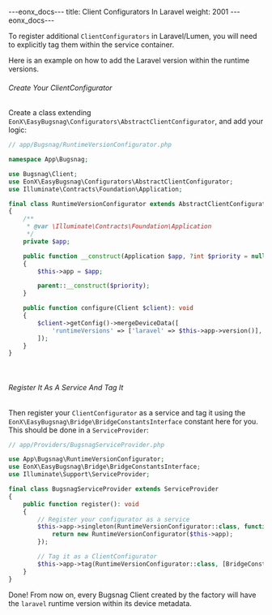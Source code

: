 ---eonx_docs---
title: Client Configurators In Laravel
weight: 2001
---eonx_docs---

To register additional `ClientConfigurators` in Laravel/Lumen, you will need to explicitly tag them within the
service container.

Here is an example on how to add the Laravel version within the runtime versions.

###### Create Your ClientConfigurator

Create a class extending `EonX\EasyBugsnag\Configurators\AbstractClientConfigurator`, and add your logic:

```php
// app/Bugsnag/RuntimeVersionConfigurator.php

namespace App\Bugsnag;

use Bugsnag\Client;
use EonX\EasyBugsnag\Configurators\AbstractClientConfigurator;
use Illuminate\Contracts\Foundation\Application;

final class RuntimeVersionConfigurator extends AbstractClientConfigurator
{
    /**
     * @var \Illuminate\Contracts\Foundation\Application
     */
    private $app;

    public function __construct(Application $app, ?int $priority = null) 
    {
        $this->app = $app;

        parent::__construct($priority);
    }

    public function configure(Client $client): void
    {
        $client->getConfig()->mergeDeviceData([
            'runtimeVersions' => ['laravel' => $this->app->version()],
        ]);
    }
}
```

<br>

###### Register It As A Service And Tag It

Then register your `ClientConfigurator` as a service and tag it using the `EonX\EasyBugsnag\Bridge\BridgeConstantsInterface`
constant here for you. This should be done in a `ServiceProvider`:

```php
// app/Providers/BugsnagServiceProvider.php

use App\Bugsnag\RuntimeVersionConfigurator;
use EonX\EasyBugsnag\Bridge\BridgeConstantsInterface; 
use Illuminate\Support\ServiceProvider;

final class BugsnagServiceProvider extends ServiceProvider
{
    public function register(): void
    {
        // Register your configurator as a service
        $this->app->singleton(RuntimeVersionConfigurator::class, function (): RuntimeVersionConfigurator {
            return new RuntimeVersionConfigurator($this->app); 
        });

        // Tag it as a ClientConfigurator
        $this->app->tag(RuntimeVersionConfigurator::class, [BridgeConstantsInterface::TAG_CLIENT_CONFIGURATOR]);
    }
}
```

Done! From now on, every Bugsnag Client created by the factory will have the `laravel` runtime version within its 
device metadata.
